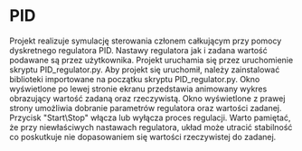 # PID
Projekt realizuje symulację sterowania członem całkującym przy pomocy dyskretnego regulatora PID. 
Nastawy regulatora jak i zadana wartość podawane są przez użytkownika.
Projekt uruchamia się przez uruchomienie skryptu PID_regulator.py.
Aby projekt się uruchomił, należy zainstalować biblioteki importowane  na początku skryptu PID_regulator.py.
Okno wyświetlone po lewej stronie ekranu przedstawia animowany wykres obrazujący wartość zadaną oraz rzeczywistą.
Okno wyświetlone z prawej strony umożliwia dobranie parametrów regulatora oraz wartości zadanej.
Przycisk "Start\Stop" włącza lub wyłącza proces regulacji.
Warto pamiętać, że przy niewłaściwych nastawach regulatora, układ może utracić stabilność co poskutkuje nie dopasowaniem się wartości rzeczywistej do zadanej.

